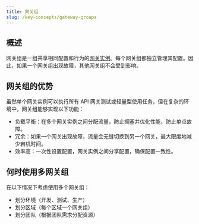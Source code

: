 ```yaml
---
title: 网关组
slug: /key-concepts/gateway-groups
---
```


## 概述

网关组是一组共享相同配置和行为的[网关实例](./gateway-instances.md)。每个网关组都独立管理其配置。因此，如果一个网关组出现故障，其他网关组不会受到影响。

## 网关组的优势

虽然单个网关实例可以执行所有 API 网关测试或轻量型使用任务，但在复杂的环境中，网关组能够实现以下功能：

- 负载平衡：在多个网关实例之间分配流量，防止拥塞并优化性能，防止单点故障。
- 冗余：如果一个网关出现故障，流量会无缝切换到另一个网关，最大限度地减少宕机时间。
- 效率高：一次性设置配置，网关实例之间分享配置，确保配置一致性。

## 何时使用多网关组

在以下情况下考虑使用多个网关组：

- 划分环境（开发、测试、生产）
- 划分区域（每个区域一个网关组）
- 划分团队（根据团队需求分配资源）